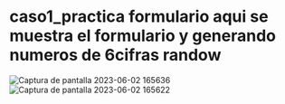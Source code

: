 # caso1_practica formulario aqui se muestra el formulario y generando numeros de 6cifras randow
![Captura de pantalla 2023-06-02 165636](https://github.com/jhojanespinal/caso1_practica/assets/125676314/356a9f7a-1670-4e11-9478-bfa595429160)
![Captura de pantalla 2023-06-02 165622](https://github.com/jhojanespinal/caso1_practica/assets/125676314/eec0e761-4666-4491-934b-302574e9481e)
